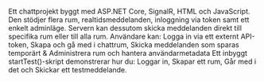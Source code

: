 Ett chattprojekt byggt med ASP.NET Core, SignalR, HTML och JavaScript. Den stödjer flera rum, realtidsmeddelanden, inloggning via token samt ett enkelt adminläge. 
Servern kan dessutom skicka meddelanden direkt till specifika rum eller till alla rum. Användare kan: Logga in via ett externt API-token, Skapa och gå med i chattrum, Skicka meddelanden som sparas temporärt & Administrera rum och hantera användarmetadata
Ett inbyggt startTest()-skript demonstrerar hur du: Loggar in, Skapar ett rum, Går med i det och Skickar ett testmeddelande. 

